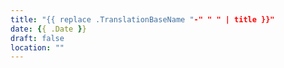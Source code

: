 ```yaml
---
title: "{{ replace .TranslationBaseName "-" " " | title }}"
date: {{ .Date }}
draft: false
location: ""
---
```


